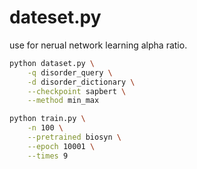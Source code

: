# dateset.py
use for nerual network learning alpha ratio.

```bash
python dataset.py \
    -q disorder_query \
    -d disorder_dictionary \
    --checkpoint sapbert \
    --method min_max
```

```bash
python train.py \
    -n 100 \
    --pretrained biosyn \
    --epoch 10001 \
    --times 9
```